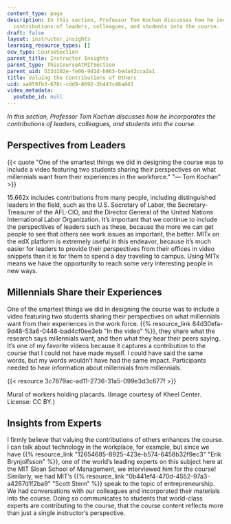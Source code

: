 ```yaml
---
content_type: page
description: In this section, Professor Tom Kochan discusses how he incorporates the
  contributions of leaders, colleagues, and students into the course.
draft: false
layout: instructor_insights
learning_resource_types: []
ocw_type: CourseSection
parent_title: Instructor Insights
parent_type: ThisCourseAtMITSection
parent_uid: 533d102e-fe06-9d1d-b963-beda43cca2a1
title: Valuing the Contributions of Others
uid: aa059fb3-678c-cdd9-8692-3b443c48a843
video_metadata:
  youtube_id: null
---
```

*In this section, Professor Tom Kochan discusses how he incorporates the contributions of leaders, colleagues, and students into the course.*

## Perspectives from Leaders

{{< quote "One of the smartest things we did in designing the course was to include a video featuring two students sharing their perspectives on what millennials want from their experiences in the workforce." "— Tom Kochan" >}}

15.662x includes contributions from many people, including distinguished leaders in the field, such as the U.S. Secretary of Labor, the Secretary-Treasurer of the AFL-CIO, and the Director General of the United Nations International Labor Organization. It’s important that we continue to include the perspectives of leaders such as these, because the more we can get people to see that others see work issues as important, the better. MITx on the edX platform is extremely useful in this endeavor, because it’s much easier for leaders to provide their perspectives from their offices in video snippets than it is for them to spend a day traveling to campus. Using MITx means we have the opportunity to reach some very interesting people in new ways.

## Millennials Share their Experiences

One of the smartest things we did in designing the course was to include a video featuring two students sharing their perspectives on what millennials want from their experiences in the work force. {{% resource_link 84d30efa-9d48-53a6-0448-bad4cf0ee3eb "In the video" %}}, they share what the research says millennials want, and then what they hear their peers saying. It’s one of my favorite videos because it captures a contribution to the course that I could not have made myself. I could have said the same words, but my words wouldn’t have had the same impact. Participants needed to hear information about millennials from millennials.

{{< resource 3c7879ac-ad11-2736-31a5-099e3d3c677f >}}

Mural of workers holding placards. (Image courtesy of Kheel Center. License: CC BY.)

## Insights from Experts

I firmly believe that valuing the contributions of others enhances the course. I can talk about technology in the workplace, for example, but since we have {{% resource_link "12654685-8925-423e-b574-6458b32f9ec3" "Erik Brynjolfsson" %}}, one of the world’s leading experts on this subject here at the MIT Sloan School of Management, we interviewed him for the course! Similarly, we had MIT’s {{% resource_link "0b441ef4-470d-4552-97a3-a4267d1f2ba9" "Scott Stern" %}} speak to the topic of entrepreneurship. We had conversations with our colleagues and incorporated their materials into the course. Doing so communicates to students that world-class experts are contributing to the course, that the course content reflects more than just a single instructor’s perspective.